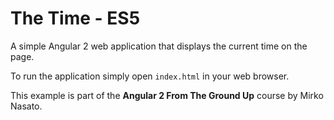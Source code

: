 # The Time - ES5

A simple Angular 2 web application that displays the current time on the page.

To run the application simply open `index.html` in your web browser.

This example is part of the **Angular 2 From The Ground Up** course by Mirko Nasato.
